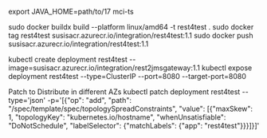 
export JAVA_HOME=path/to/17
mci-ts

sudo docker buildx build --platform linux/amd64 -t rest4test .
sudo docker tag rest4test susisacr.azurecr.io/integration/rest4test:1.1
sudo docker push susisacr.azurecr.io/integration/rest4test:1.1

kubectl create deployment rest4test --image=susisacr.azurecr.io/integration/rest2jmsgateway:1.1
kubectl expose deployment rest4test --type=ClusterIP --port=8080 --target-port=8080

Patch to Distribute in different AZs
kubectl patch deployment rest4test --type='json' -p='[{"op": "add", "path": "/spec/template/spec/topologySpreadConstraints", "value": [{"maxSkew": 1, "topologyKey": "kubernetes.io/hostname", "whenUnsatisfiable": "DoNotSchedule", "labelSelector": {"matchLabels": {"app": "rest4test"}}}]}]'
